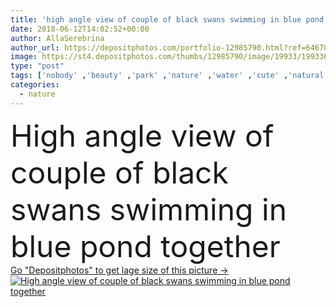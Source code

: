 ```yaml
---
title: 'high angle view of couple of black swans swimming in blue pond together'
date: 2018-06-12T14:02:52+00:00
author: AllaSerebrina
author_url: https://depositphotos.com/portfolio-12985790.html?ref=64678756
image: https://st4.depositphotos.com/thumbs/12985790/image/19933/199336798/api_thumb_450.jpg?forcejpeg=true
type: "post"
tags: ['nobody' ,'beauty' ,'park' ,'nature' ,'water' ,'cute' ,'natural' ,'black' ,'pond' ,'animals' ,'river' ,'adorable' ,'couple' ,'pair' ,'swimming' ,'lake' ,'birds' ,'feather' ,'fauna' ,'floating' ,'swans' ,'waterfowls' ,'High Angle View' ]
categories: 
  - nature
---
```

<div aling="center">
            <font size="60"> High angle view of couple of black swans swimming in blue pond together</font>   
</div>
<div>
    <a href='https://st4.depositphotos.com/thumbs/12985790/image/19933/199336798/api_thumb_450.jpg?forcejpeg=true?ref=64678756' target=_blank > Go "Depositphotos" to get lage size of this picture ->
        <img href='https://st4.depositphotos.com/thumbs/12985790/image/19933/199336798/api_thumb_450.jpg?forcejpeg=true?ref=64678756' src='https://st4.depositphotos.com/12985790/19933/i/950/depositphotos_199336798-stock-photo-high-angle-view-couple-black.jpg?forcejpeg=true' alt='High angle view of couple of black swans swimming in blue pond together' >
    </a>
</div>
